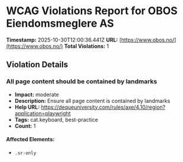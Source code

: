 # WCAG Violations Report for OBOS Eiendomsmeglere AS

**Timestamp:** 2025-10-30T12:00:36.441Z
**URL:** [https://www.obos.no/](https://www.obos.no/)
**Total Violations:** 1

## Violation Details

### All page content should be contained by landmarks

- **Impact:** moderate
- **Description:** Ensure all page content is contained by landmarks
- **Help URL:** https://dequeuniversity.com/rules/axe/4.10/region?application=playwright
- **Tags:** cat.keyboard, best-practice
- **Count:** 1

#### Affected Elements:

- `.sr-only`
